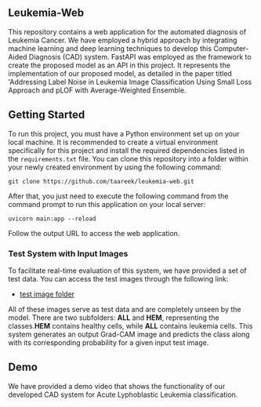 ## Leukemia-Web
This repository contains a web application for the automated diagnosis of Leukemia Cancer. We have employed a hybrid approach by integrating machine learning and deep learning techniques to develop this Computer-Aided Diagnosis (CAD) system. FastAPI was employed as the framework to create the proposed model as an API in this project. It represents the implementation of our proposed model, as detailed in the paper titled 'Addressing Label Noise in Leukemia Image Classification Using Small Loss Approach and pLOF with Average-Weighted Ensemble.


## Getting Started
To run this project, you must have a Python environment set up on your local machine. It is recommended to create a virtual environment specifically for this project and install the required dependencies listed in the `requirements.txt` file. You can clone this repository into a folder within your newly created environment by using the following command:  
```
git clone https://github.com/taareek/leukemia-web.git
```
After that, you just need to execute the following command from the command prompt to run this application on your local server:  
```
uvicorn main:app --reload
``` 
Follow the output URL to access the web application.

### Test System with Input Images
To facilitate real-time evaluation of this system, we have provided a set of test data. You can access the test images through the following link:

* [test image folder](https://drive.google.com/drive/folders/17KnWCdDVS2kcBu1nuxjntVC3MrnRPYLK?usp=sharing/)

All of these images serve as test data and are completely unseen by the model. There are two subfolders: **ALL** and **HEM**, representing the classes.**HEM** contains healthy cells, while **ALL** contains leukemia cells. This system generates an output Grad-CAM image and predicts the class along with its corresponding probability for a given input test image.

## Demo
We have provided a demo video that shows the functionality of our developed CAD system for Acute Lyphoblastic Leukemia classification. 
